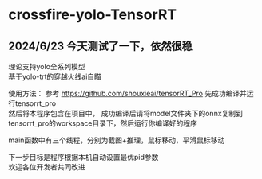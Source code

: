 # crossfire-yolo-TensorRT   
## 2024/6/23 今天测试了一下，依然很稳  
理论支持yolo全系列模型  
基于yolo-trt的穿越火线ai自瞄  
  
    
使用方法： 
参考 https://github.com/shouxieai/tensorRT_Pro 先成功编译并运行tensorrt_pro  
然后将本程序包含在项目中，
成功编译后请将model文件夹下的onnx复制到tensorrt_pro的workspace目录下，然后运行你编译好的程序  
  
  
main函数中有三个线程，分别为截图+推理，鼠标移动，平滑鼠标移动  
  
  
  
下一步目标是程序根据本机自动设置最优pid参数    
欢迎各位开发者共同改进   

 
